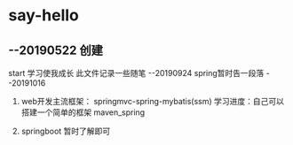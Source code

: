 # say-hello
## --20190522 创建
start
学习使我成长
此文件记录一些随笔
--20190924
	spring暂时告一段落
--20191016
1. web开发主流框架：
springmvc-spring-mybatis(ssm)
学习进度：自己可以搭建一个简单的框架 maven_spring

2. springboot 暂时了解即可

